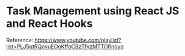 # Task Management using React JS and React Hooks
Reference: https://www.youtube.com/playlist?list=PLJ5qtRQovuEOoKffoCBzTfvzMTTORnoyp
